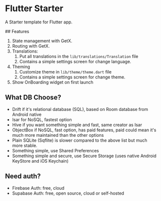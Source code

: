 # Flutter Starter

A Starter template for Flutter app.

## Features

1. State management with GetX.
1. Routing with GetX.
1. Translations:
   1. Put all translations in the `lib/translations/Translation` file
   1. Contains a simple settings screen for change language.
1. Theming
   1. Customize theme in `lib/theme/theme.dart` file
   1. Contains a simple settings screen for change theme.
1. Show OnBoarding widget on first launch

## What DB Choose?

- Drift if it's relational database (SQL), based on Room database from Android native
- Isar for NoSQL, fastest option
- Hive if you want something simple and fast, same creator as Isar
- ObjectBox if NoSQL, fast option, has paid features, paid could mean it's much more maintained than the other options
- Plain SQLite (Sqflite) is slower compared to the above list but much more stable.
- Something simple, use Shared Preferences
- Something simple and secure, use Secure Storage (uses native Android KeyStore and iOS Keychain)

## Need auth?

- Firebase Auth: free, cloud
- Supabase Auth: free, open source, cloud or self-hosted

